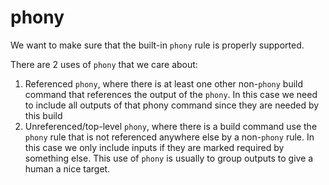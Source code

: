 # phony

We want to make sure that the built-in `phony` rule is properly supported.

There are 2 uses of `phony` that we care about:

  1. Referenced `phony`, where there is at least one other non-`phony` build
     command that references the output of the `phony`.  In this case we need to
     include all outputs of that phony command since they are needed by this
     build
  2. Unreferenced/top-level `phony`, where there is a build command use the
     `phony` rule that is not referenced anywhere else by a non-`phony` rule. In
     this case we only include inputs if they are marked required by something
     else.  This use of `phony` is usually to group outputs to give a human a
     nice target.